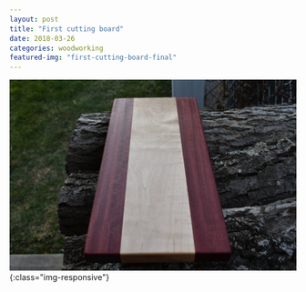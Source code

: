 ```yaml
---
layout: post
title: "First cutting board"
date: 2018-03-26
categories: woodworking 
featured-img: "first-cutting-board-final"
---
```




![first-cutting-board-final](/assets/img/posts/first-cutting-board-final.jpg){:class="img-responsive"}
